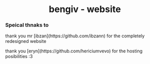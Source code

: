 <h1 align="center">bengiv - website</h1>

<h3>Speical thnaks to</h3>
<p>thank you mr [ibzan](https://github.com/ibzann) for the completely redesigned website</p>
<p>thank you [eryn](https://github.com/hericiumvevo) for the hosting posibilities :3</p>